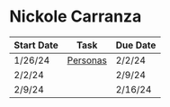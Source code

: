 # Nickole Carranza

| Start Date | Task | Due Date | 
|----------|----------|----------|
|  1/26/24  | [Personas](https://www.figma.com/file/HQ2JhJAnkDmXOmR59CxSVZ/User-Persona-Template-(Community)?type=design&node-id=705%3A309&mode=design&t=LS8FjHBHNxAbSOJ5-1)   | 2/2/24   |
| 2/2/24  |    |  2/9/24  |
| 2/9/24  |    |  2/16/24 |
